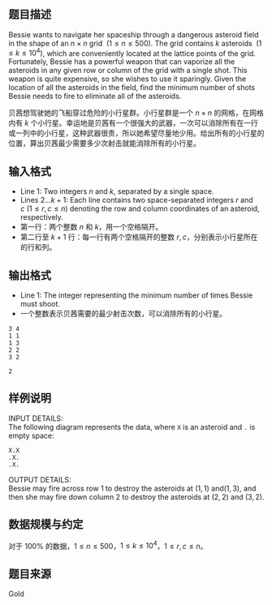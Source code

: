 ## 题目描述
Bessie wants to navigate her spaceship through a dangerous asteroid field in the shape of an $n \times n$ grid $\ (1 \le  n \le  500)$. The grid contains $k$ asteroids $\ (1 \le  k \le  10^4)$, which are conveniently located at the lattice points of the grid. Fortunately, Bessie has a powerful weapon that can vaporize all the asteroids in any given row or column of the grid with a single shot. This weapon is quite expensive, so she wishes to use it sparingly. Given the location of all the asteroids in the field, find the minimum number of shots Bessie needs to fire to eliminate all of the asteroids.

贝茜想驾驶她的飞船穿过危险的小行星群。小行星群是一个 $n\times n$ 的网格，在网格内有 $k$ 个小行星。幸运地是贝茜有一个很强大的武器，一次可以消除所有在一行或一列中的小行星，这种武器很贵，所以她希望尽量地少用。给出所有的小行星的位置，算出贝茜最少需要多少次射击就能消除所有的小行星。
## 输入格式
* Line $1$: Two integers $n$ and $k$, separated by a single space.
* Lines $2\dots k+1$: Each line contains two space-separated integers $r$ and $c \ (1 \le  r, c \le  n)$ denoting the row and column coordinates of an asteroid, respectively.
* 第一行：两个整数 $n$ 和 $k$，用一个空格隔开。
* 第二行至 $k+1$ 行：每一行有两个空格隔开的整数 $r,c$，分别表示小行星所在的行和列。
## 输出格式
* Line $1$: The integer representing the minimum number of times Bessie must shoot.
* 一个整数表示贝茜需要的最少射击次数，可以消除所有的小行星。
```input1
3 4
1 1
1 3
2 2
3 2
```
```output1
2
```
## 样例说明
INPUT DETAILS:  
The following diagram represents the data, where `X` is an asteroid and `.` is empty space:  
```
X.X
.X.
.X.
```
OUTPUT DETAILS:  
Bessie may fire across row $1$ to destroy the asteroids at $(1,1)$ and$(1,3)$, and then she may fire down column $2$ to destroy the asteroids at $(2,2)$ and $(3,2)$.

## 数据规模与约定
对于 $100\%$ 的数据，$1 \leq n \leq 500$，$1 \leq k \leq 10^4$，$1 \leq r,c \leq n$。
## 题目来源
Gold